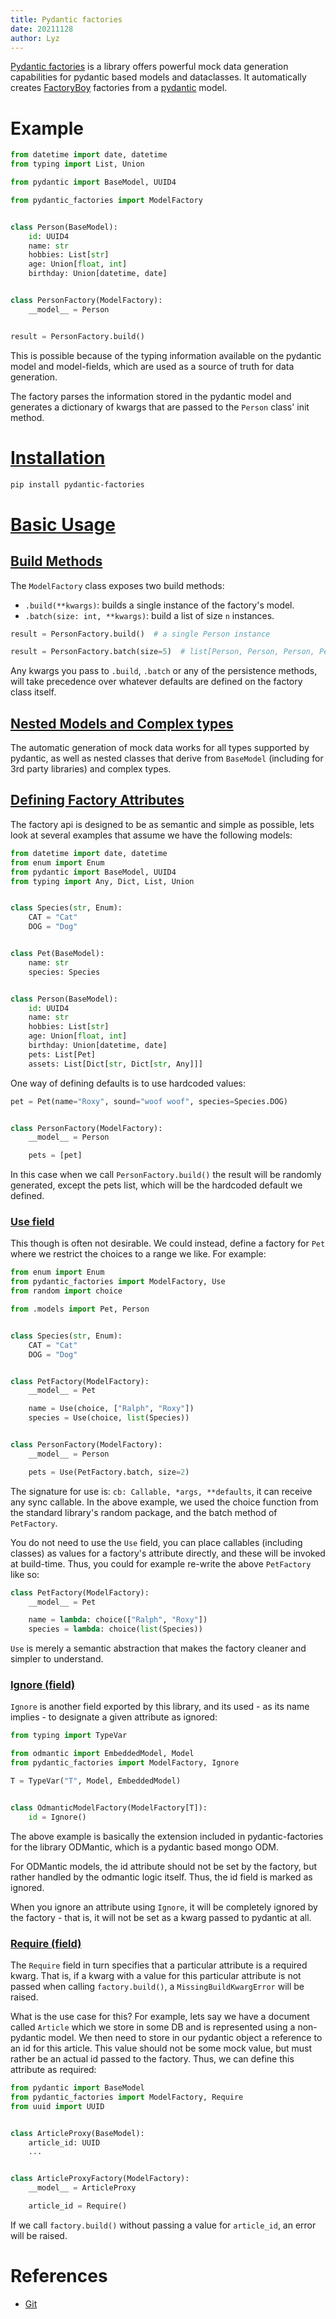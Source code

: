 ```yaml
---
title: Pydantic factories
date: 20211128
author: Lyz
---
```


[Pydantic factories](https://github.com/Goldziher/pydantic-factories) is
a library offers powerful mock data generation capabilities for pydantic based
models and dataclasses. It automatically creates [FactoryBoy](factoryboy.md)
factories from a [pydantic](pydantic.md) model.

# Example

```python
from datetime import date, datetime
from typing import List, Union

from pydantic import BaseModel, UUID4

from pydantic_factories import ModelFactory


class Person(BaseModel):
    id: UUID4
    name: str
    hobbies: List[str]
    age: Union[float, int]
    birthday: Union[datetime, date]


class PersonFactory(ModelFactory):
    __model__ = Person


result = PersonFactory.build()
```

This is possible because of the typing information available on the pydantic
model and model-fields, which are used as a source of truth for data
generation.

The factory parses the information stored in the pydantic model and generates
a dictionary of kwargs that are passed to the `Person` class' init method.

# [Installation](https://github.com/Goldziher/pydantic-factories#installation)

```bash
pip install pydantic-factories
```

# [Basic Usage](https://github.com/Goldziher/pydantic-factories#usage)

## [Build Methods](https://github.com/Goldziher/pydantic-factories#build-methods)

The `ModelFactory` class exposes two build methods:

* `.build(**kwargs)`: builds a single instance of the factory's model.
* `.batch(size: int, **kwargs)`: build a list of size `n` instances.

```python
result = PersonFactory.build()  # a single Person instance

result = PersonFactory.batch(size=5)  # list[Person, Person, Person, Person, Person]
```

Any kwargs you pass to `.build`, `.batch` or any of the persistence methods,
will take precedence over whatever defaults are defined on the factory class
itself.

## [Nested Models and Complex types](https://github.com/Goldziher/pydantic-factories#nested-models-and-complex-types)

The automatic generation of mock data works for all types supported by pydantic,
as well as nested classes that derive from `BaseModel` (including for 3rd party
libraries) and complex types.

## [Defining Factory Attributes](https://github.com/Goldziher/pydantic-factories#defining-factory-attributes)

The factory api is designed to be as semantic and simple as possible, lets look
at several examples that assume we have the following models:

```python
from datetime import date, datetime
from enum import Enum
from pydantic import BaseModel, UUID4
from typing import Any, Dict, List, Union


class Species(str, Enum):
    CAT = "Cat"
    DOG = "Dog"


class Pet(BaseModel):
    name: str
    species: Species


class Person(BaseModel):
    id: UUID4
    name: str
    hobbies: List[str]
    age: Union[float, int]
    birthday: Union[datetime, date]
    pets: List[Pet]
    assets: List[Dict[str, Dict[str, Any]]]
```

One way of defining defaults is to use hardcoded values:

```python
pet = Pet(name="Roxy", sound="woof woof", species=Species.DOG)


class PersonFactory(ModelFactory):
    __model__ = Person

    pets = [pet]
```

In this case when we call `PersonFactory.build()` the result will be randomly
generated, except the pets list, which will be the hardcoded default we
defined.

### [Use field](https://github.com/Goldziher/pydantic-factories#use-field)

This though is often not desirable. We could instead, define a factory for `Pet`
where we restrict the choices to a range we like. For example:

```python
from enum import Enum
from pydantic_factories import ModelFactory, Use
from random import choice

from .models import Pet, Person


class Species(str, Enum):
    CAT = "Cat"
    DOG = "Dog"


class PetFactory(ModelFactory):
    __model__ = Pet

    name = Use(choice, ["Ralph", "Roxy"])
    species = Use(choice, list(Species))


class PersonFactory(ModelFactory):
    __model__ = Person

    pets = Use(PetFactory.batch, size=2)
```

The signature for use is: `cb: Callable, *args, **defaults`, it can receive any
sync callable. In the above example, we used the choice function from the
standard library's random package, and the batch method of `PetFactory`.

You do not need to use the `Use` field, you can place callables (including
classes) as values for a factory's attribute directly, and these will be invoked
at build-time. Thus, you could for example re-write the above `PetFactory` like
so:

```python
class PetFactory(ModelFactory):
    __model__ = Pet

    name = lambda: choice(["Ralph", "Roxy"])
    species = lambda: choice(list(Species))
```

`Use` is merely a semantic abstraction that makes the factory cleaner and simpler to understand.

### [Ignore (field)](https://github.com/Goldziher/pydantic-factories#ignore-field)

`Ignore` is another field exported by this library, and its used - as its name
implies - to designate a given attribute as ignored:

```python
from typing import TypeVar

from odmantic import EmbeddedModel, Model
from pydantic_factories import ModelFactory, Ignore

T = TypeVar("T", Model, EmbeddedModel)


class OdmanticModelFactory(ModelFactory[T]):
    id = Ignore()
```

The above example is basically the extension included in pydantic-factories for
the library ODMantic, which is a pydantic based mongo ODM.

For ODMantic models, the id attribute should not be set by the factory, but
rather handled by the odmantic logic itself. Thus, the id field is marked as
ignored.

When you ignore an attribute using `Ignore`, it will be completely ignored by
the factory - that is, it will not be set as a kwarg passed to pydantic at all.

### [Require (field)](https://github.com/Goldziher/pydantic-factories#require-field)

The `Require` field in turn specifies that a particular attribute is a required
kwarg. That is, if a kwarg with a value for this particular attribute is not
passed when calling `factory.build()`, a `MissingBuildKwargError` will be raised.

What is the use case for this? For example, lets say we have a document called
`Article` which we store in some DB and is represented using a non-pydantic
model. We then need to store in our pydantic object a reference to an id for
this article. This value should not be some mock value, but must rather be an
actual id passed to the factory. Thus, we can define this attribute as required:

```python
from pydantic import BaseModel
from pydantic_factories import ModelFactory, Require
from uuid import UUID


class ArticleProxy(BaseModel):
    article_id: UUID
    ...


class ArticleProxyFactory(ModelFactory):
    __model__ = ArticleProxy

    article_id = Require()
```

If we call `factory.build()` without passing a value for `article_id`, an error
will be raised.

# References

* [Git](https://github.com/Goldziher/pydantic-factories)
